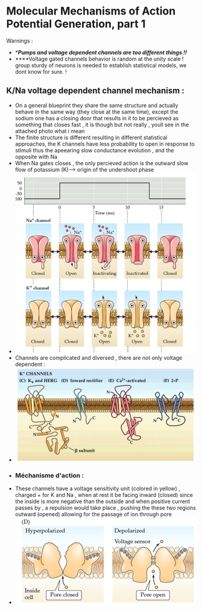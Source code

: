 # Molecular Mechanisms of Action Potential Generation, part 1

Warnings :
* ****Pumps and voltage dependent channels are too different things !!***
* ****Voltage gated channels behavior is random at the unity scale ! group sturdy of neurons is needed to establish statistical models, we dont know for sure. !

## K/Na voltage dependent channel mechanism : 
* On a general blueprint they share the same structure and actually behave in the same way (they close at the same time), except the sodium one has a closing door that results in it to be percieved as something that closes fast , it is though but not really , youll see in the attached photo what i mean 
* The finite structure is different resulting in different statistical approaches, the K channels have less probability to open in response to stimuli thus the apeearing slow conductance evolution , and the opposite with Na 
* When Na gates closes , the only percieved action is the outward slow flow of potassium (K)--> origin of the undershoot phase
* ![Pasted image 20250720213854](./Images/Pasted%20image%2020250720213854.png) 
* Channels are complicated and diversed , there are not only voltage dependent :
* ![Pasted image 20250720221203](./Images/Pasted%20image%2020250720221203.png)
* ### Méchanisme d'action :
* These channels have a voltage sensitivity unit (colored in yellow) , charged + for K and Na , when at rest it be facing inward (closed) since the inside is more negative than the outside and when positive current passes by , a repulsion would take place , pushing the these two regions outward (opened) allowing for the passage of ion through pore 
* ![Pasted image 20250720221614](./Images/Pasted%20image%2020250720221614.png)
